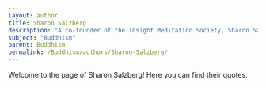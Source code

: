 ```yaml
---
layout: author
title: Sharon Salzberg
description: "A co-founder of the Insight Meditation Society, Sharon Salzberg is a prominent teacher of meditation and a key figure in the mindfulness movement in the United States. Her works, such as 'Lovingkindness,' focus on meditation practices rooted in Buddhism."
subject: "Buddhism"
parent: Buddhism
permalink: /Buddhism/authors/Sharon-Salzberg/
---
```


Welcome to the page of Sharon Salzberg! Here you can find their quotes.
